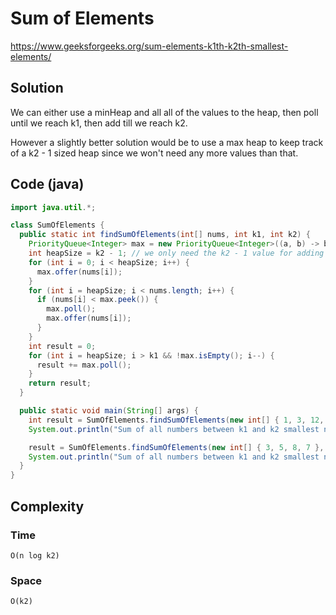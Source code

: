 # Sum of Elements
https://www.geeksforgeeks.org/sum-elements-k1th-k2th-smallest-elements/
## Solution
We can either use a minHeap and all all of the values to the heap, then poll until we reach k1, then add till we reach k2.

However a slightly better solution would be to use a max heap to keep track of a k2 - 1 sized heap since we won't need any more values than that.
## Code (java)
```java
import java.util.*;

class SumOfElements {
  public static int findSumOfElements(int[] nums, int k1, int k2) {
    PriorityQueue<Integer> max = new PriorityQueue<Integer>((a, b) -> b.compareTo(a));
    int heapSize = k2 - 1; // we only need the k2 - 1 value for adding
    for (int i = 0; i < heapSize; i++) {
      max.offer(nums[i]);
    }
    for (int i = heapSize; i < nums.length; i++) {
      if (nums[i] < max.peek()) {
        max.poll();
        max.offer(nums[i]);
      }
    }
    int result = 0;
    for (int i = heapSize; i > k1 && !max.isEmpty(); i--) {
      result += max.poll();
    }
    return result;
  }

  public static void main(String[] args) {
    int result = SumOfElements.findSumOfElements(new int[] { 1, 3, 12, 5, 15, 11 }, 3, 6);
    System.out.println("Sum of all numbers between k1 and k2 smallest numbers: " + result);

    result = SumOfElements.findSumOfElements(new int[] { 3, 5, 8, 7 }, 1, 4);
    System.out.println("Sum of all numbers between k1 and k2 smallest numbers: " + result);
  }
}
```
## Complexity
### Time
`O(n log k2)`
### Space
`O(k2)`
